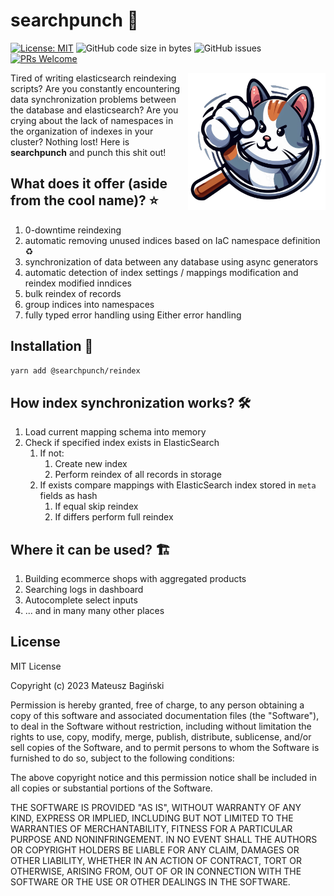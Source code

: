 # searchpunch 👊

[![License: MIT](https://img.shields.io/badge/License-MIT-yellow.svg?style=flat-square)](https://opensource.org/licenses/MIT)
![GitHub code size in bytes](https://img.shields.io/github/languages/code-size/mati365/searchpunch?style=flat-square)
![GitHub issues](https://img.shields.io/github/issues/mati365/searchpunch?style=flat-square)
[![PRs Welcome](https://img.shields.io/badge/PRs-welcome-brightgreen.svg?style=flat-square)](http://makeapullrequest.com)

<img src='doc/logo.png' alt='Banner' width='220px' align="right" >

Tired of writing elasticsearch reindexing scripts? Are you constantly encountering data synchronization problems between the database and elasticsearch? Are you crying about the lack of namespaces in the organization of indexes in your cluster? Nothing lost! Here is **searchpunch** and punch this shit out!

## What does it offer (aside from the cool name)? ⭐

1.  0-downtime reindexing
2.  automatic removing unused indices based on IaC namespace definition ♻
3.  synchronization of data between any database using async generators 
4.  automatic detection of index settings / mappings modification and reindex modified inndices
5.  bulk reindex of records
6.  group indices into namespaces 
8.  fully typed error handling using Either error handling

## Installation 🚀

```bash
yarn add @searchpunch/reindex
```

## How index synchronization works? 🛠️  

1. Load current mapping schema into memory
2. Check if specified index exists in ElasticSearch
   1. If not:
      1. Create new index
      2. Perform reindex of all records in storage
   2. If exists compare mappings with ElasticSearch index stored in `meta` fields as hash
      1. If equal skip reindex
      2. If differs perform full reindex

## Where it can be used? 🏗️

1. Building ecommerce shops with aggregated products
2. Searching logs in dashboard
3. Autocomplete select inputs
4. ... and in many many other places

## License

MIT License

Copyright (c) 2023 Mateusz Bagiński

Permission is hereby granted, free of charge, to any person obtaining a copy
of this software and associated documentation files (the "Software"), to deal
in the Software without restriction, including without limitation the rights
to use, copy, modify, merge, publish, distribute, sublicense, and/or sell
copies of the Software, and to permit persons to whom the Software is
furnished to do so, subject to the following conditions:

The above copyright notice and this permission notice shall be included in all
copies or substantial portions of the Software.

THE SOFTWARE IS PROVIDED "AS IS", WITHOUT WARRANTY OF ANY KIND, EXPRESS OR
IMPLIED, INCLUDING BUT NOT LIMITED TO THE WARRANTIES OF MERCHANTABILITY,
FITNESS FOR A PARTICULAR PURPOSE AND NONINFRINGEMENT. IN NO EVENT SHALL THE
AUTHORS OR COPYRIGHT HOLDERS BE LIABLE FOR ANY CLAIM, DAMAGES OR OTHER
LIABILITY, WHETHER IN AN ACTION OF CONTRACT, TORT OR OTHERWISE, ARISING FROM,
OUT OF OR IN CONNECTION WITH THE SOFTWARE OR THE USE OR OTHER DEALINGS IN THE
SOFTWARE.
